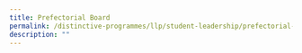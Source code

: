 ```yaml
---
title: Prefectorial Board
permalink: /distinctive-programmes/llp/student-leadership/prefectorial-board
description: ""
---
```

